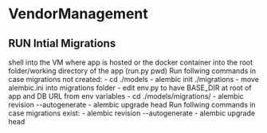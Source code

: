 # VendorManagement



## RUN Intial Migrations
shell into the VM where app is hosted or the docker container into the root folder/working directory of the app (run.py pwd) 
Run follwing commands in case migrations not created:
    - cd ./models
    - alembic init ./migrations
    - move alembic.ini into migrations folder
    - edit env.py to have BASE_DIR at root of app and DB URL from env variables
    - cd ./models/migrations/
    - alembic revision --autogenerate
    - alembic upgrade head
Run follwing commands in case migrations exist:
    - alembic revision --autogenerate
    - alembic upgrade head
